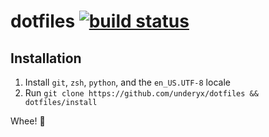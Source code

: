 # dotfiles [![build status](https://gitlab.com/underyx/dotfiles/badges/master/build.svg)](https://gitlab.com/underyx/dotfiles/commits/master)

## Installation

1. Install `git`, `zsh`, `python`, and the `en_US.UTF-8` locale
2. Run `git clone https://github.com/underyx/dotfiles && dotfiles/install`

Whee! :tada:

